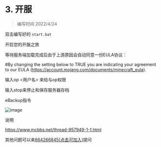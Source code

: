 # 3. 开服
> 编写时间 2022/4/24

双击编写好的 `start.bat` 

开启您的开服之旅

等待服务端加载完成后由于上游原因会自动同意一份EULA协议：

#By changing the setting below to TRUE you are indicating your agreement to our EULA (https://account.mojang.com/documents/minecraft_eula).

输入op <用户名> 来给与op权限

输入stop来停止和保存服务器存档

eBackup指令

![image](https://user-images.githubusercontent.com/71167373/164968105-b7622394-1e2c-41fe-880a-888aeb5f56e4.png)

说明

https://www.mcbbs.net/thread-957949-1-1.html

其他问题可以来[664266845(点击可加入)](https://jq.qq.com/?_wv=1027&k=KAJoy57r)提问
